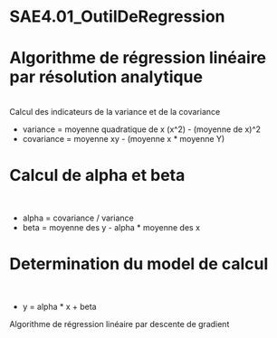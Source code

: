 # SAE4.01_OutilDeRegression

<h1>Algorithme de régression linéaire par résolution analytique</h1><br>
Calcul des indicateurs de la variance et de la covariance<br>
  <ul>
    <li>variance = moyenne quadratique de x (x^2) - (moyenne de x)^2</li>
    <li>covariance = moyenne xy - (moyenne x * moyenne Y)</li>
  </ul>
  <h1>Calcul de alpha et beta</h1><br>
  <ul>
    <li>alpha = covariance / variance</li>
    <li>beta = moyenne des y - alpha * moyenne des x</li>
  </ul>
  <h1>Determination du model de calcul</h1><br>
  <ul>
    <li>y = alpha * x + beta</li>
  </ul>

Algorithme de régression linéaire par descente de gradient
